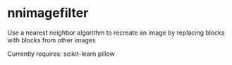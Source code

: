 # nnimagefilter
Use a nearest neighbor algorithm to recreate an image by replacing blocks with blocks from other images

Currently requires:
scikit-learn
pillow
